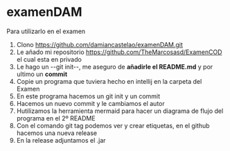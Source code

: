 # examenDAM
Para utilizarlo en el examen
1. Clono https://github.com/damiancastelao/examenDAM.git
2. Le añado mi repositorio https://github.com/TheMarcosasd/ExamenCOD el cual esta en privado
3. Le hago un --git init--, me aseguro de **añadirle el README.md** y por ultimo un **commit**
4. Copie un programa que tuviera hecho en intellij en la carpeta del Examen
5. En este programa hacemos un git init y un commit
6. Hacemos un nuevo commit y le cambiamos el autor
7. Hutilizamos la herramienta mermaid para hacer un diagrama de flujo del programa en el 2º README
8. Con el comando git tag podemos ver y crear etiquetas, en el github hacemos una nueva release 
9. En la release adjuntamos el .jar
